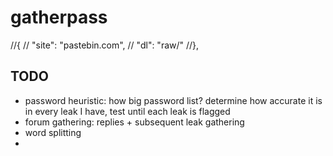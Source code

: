 # gatherpass
//{
        //    "site": "pastebin.com",
        //    "dl": "raw/"
        //},



## TODO
- password heuristic: how big password list? determine how accurate it is in every leak I have, test until each leak is flagged
- forum gathering: replies + subsequent leak gathering
- word splitting
- 